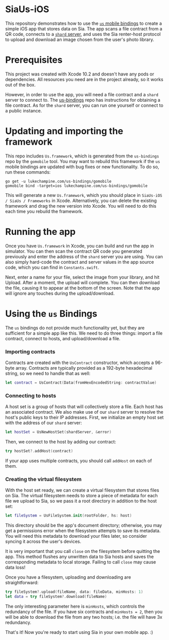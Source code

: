 # SiaUs-iOS

This repository demonstrates how to use the [`us` mobile bindings](https://github.com/lukechampine/us-bindings) to create a simple iOS app that stores data on Sia. The app scans a file contract from a QR code, connects to a [`shard` server](https://github.com/lukechampine/shard), and uses the Sia renter-host protocol to upload and download an image chosen from the user's photo library.

# Prerequisites

This project was created with Xcode 10.2 and doesn't have any pods or dependencies. All resources you need are in the project already, so it works out of the box.

However, in order to use the app, you will need a file contract and a `shard` server to connect to. The [us-bindings](https://github.com/lukechampine/us-bindings) repo has instructions for obtaining a file contract. As for the `shard` server, you can run one yourself or connect to a public instance.

# Updating and importing the framework

This repo includes `Us.framework`, which is generated from the `us-bindings` repo by the `gomobile` tool. You may want to rebuild this framework if the `us` mobile bindings are updated with bug fixes or new functionality. To do so, run these commands:

```
go get -u lukechampine.com/us-bindings/gomobile
gomobile bind -target=ios lukechampine.com/us-bindings/gomobile
```

This will generate a new `Us.framework`, which you should place in `SiaUs-iOS / SiaUs / Frameworks` in Xcode. Alternatively, you can delete the existing framework and drag the new version into Xcode. You will need to do this each time you rebuild the framework.

# Running the app

Once you have `Us.framework` in Xcode, you can build and run the app in simulator. You can then scan the contract QR code you generated previously and enter the address of the `shard` server you are using. You can also simply hard-code the contract and server values in the app source code, which you can find in `Constants.swift`.

Next, enter a name for your file, select the image from your library, and hit Upload. After a moment, the upload will complete. You can then download the file, causing it to appear at the bottom of the screen. Note that the app will ignore any touches during the upload/download. 

# Using the `us` Bindings

The `us` bindings do not provide much functionality yet, but they are sufficient for a simple app like this. We need to do three things: import a file contract, connect to hosts, and upload/download a file.

### Importing contracts

Contracts are created with the `UsContract` constructor, which accepts a 96-byte array. Contracts are typically provided as a 192-byte hexadecimal string, so we need to handle that as well:

```swift
let contract = UsContract(Data(fromHexEncodedString: contractValue)
```

### Connecting to hosts

A host set is a group of hosts that will collectively store a file. Each host has an associated contract. We also make use of our `shard` server to resolve the host's public keys to their IP addresses. First, we initialize an empty host set with the address of our `shard` server:

```swift
let hostSet = UsNewHostSet(shardServer, &error)
```

Then, we connect to the host by adding our contract:

```swift
try hostSet?.addHost(contract)
```

If your app uses multiple contracts, you should call `addHost` on each of them.

### Creating the virtual filesystem

With the host set ready, we can create a virtual filesystem that stores files on Sia. The virtual filesystem needs to store a piece of metadata for each file we upload to Sia, so we pass it a root directory in addition to the host set:

```swift
let fileSystem = UsFileSystem.init(rootFolder, hs: host)
```

This directory should be the app's document directory; otherwise, you may get a permissions error when the filesystem attempts to save its metadata. You will need this metadata to download your files later, so consider syncing it across the user's devices.

It is very important that you call `close` on the filesystem before quitting the app. This method flushes any unwritten data to Sia hosts and saves the corresponding metadata to local storage. Failing to call `close` may cause data loss!

Once you have a filesystem, uploading and downloading are straightforward:

```swift
try fileSystem?.upload(fileName, data: fileData, minHosts: 1)
let data = try fileSystem?.download(fileName)
```

The only interesting parameter here is `minHosts`, which controls the redundancy of the file. If you have six contracts and `minHosts = 2`, then you will be able to download the file from any two hosts; i.e. the file will have 3x redundancy.

That's it! Now you're ready to start using Sia in your own mobile app. :)
